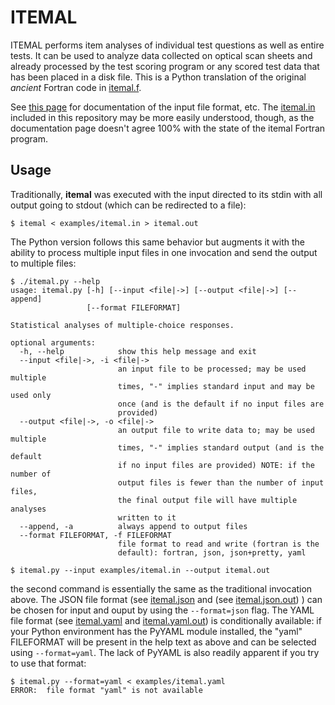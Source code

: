 # ITEMAL

ITEMAL performs item analyses of individual test questions as well as entire tests. It can be used to analyze data collected on optical scan sheets and already processed by the test scoring program or any scored test data that has been placed in a disk file.  This is a Python translation of the original _ancient_ Fortran code in [itemal.f](itemal.f).

See [this page](https://services.udel.edu/TDClient/32/Portal/KB/ArticleDet?ID=386) for documentation of the input file format, etc.  The [itemal.in](examples/itemal.in) included in this repository may be more easily understood, though, as the documentation page doesn't agree 100% with the state of the itemal Fortran program.

## Usage

Traditionally, **itemal** was executed with the input directed to its stdin with all output going to stdout (which can be redirected to a file):

```
$ itemal < examples/itemal.in > itemal.out
```

The Python version follows this same behavior but augments it with the ability to process multiple input files in one invocation and send the output to multiple files:

```
$ ./itemal.py --help
usage: itemal.py [-h] [--input <file|->] [--output <file|->] [--append]
                 [--format FILEFORMAT]

Statistical analyses of multiple-choice responses.

optional arguments:
  -h, --help            show this help message and exit
  --input <file|->, -i <file|->
                        an input file to be processed; may be used multiple
                        times, "-" implies standard input and may be used only
                        once (and is the default if no input files are
                        provided)
  --output <file|->, -o <file|->
                        an output file to write data to; may be used multiple
                        times, "-" implies standard output (and is the default
                        if no input files are provided) NOTE: if the number of
                        output files is fewer than the number of input files,
                        the final output file will have multiple analyses
                        written to it
  --append, -a          always append to output files
  --format FILEFORMAT, -f FILEFORMAT
                        file format to read and write (fortran is the
                        default): fortran, json, json+pretty, yaml

$ itemal.py --input examples/itemal.in --output itemal.out
```

the second command is essentially the same as the traditional invocation above.  The JSON file format (see [itemal.json](examples/itemal.json) and  (see [itemal.json.out](examples/itemal.json.out)) ) can be chosen for input and ouput by using the `--format=json` flag.  The YAML file format (see [itemal.yaml](examples/itemal.yaml) and [itemal.yaml.out](examples/itemal.yaml.out)) is conditionally available:  if your Python environment has the PyYAML module installed, the "yaml" FILEFORMAT will be present in the help text as above and can be selected using `--format=yaml`.  The lack of PyYAML is also readily apparent if you try to use that format:

```
$ itemal.py --format=yaml < examples/itemal.yaml
ERROR:  file format "yaml" is not available
```
